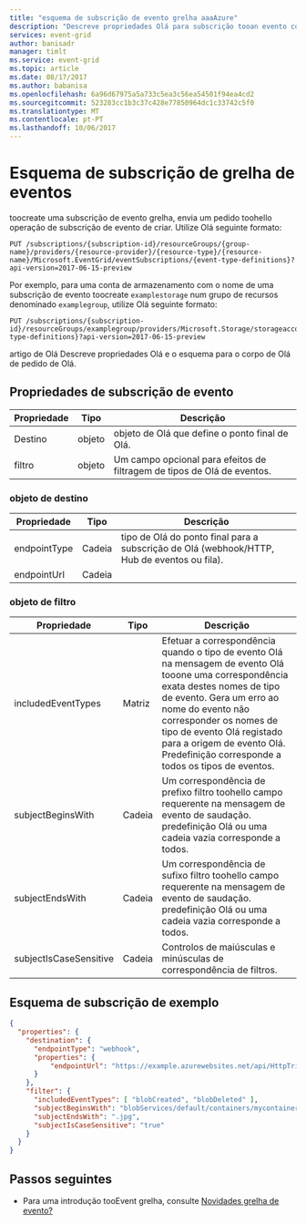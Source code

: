 ```yaml
---
title: "esquema de subscrição de evento grelha aaaAzure"
description: "Descreve propriedades Olá para subscrição tooan evento com grelha de eventos do Azure."
services: event-grid
author: banisadr
manager: timlt
ms.service: event-grid
ms.topic: article
ms.date: 08/17/2017
ms.author: babanisa
ms.openlocfilehash: 6a96d67975a5a733c5ea3c56ea54501f94ea4cd2
ms.sourcegitcommit: 523283cc1b3c37c428e77850964dc1c33742c5f0
ms.translationtype: MT
ms.contentlocale: pt-PT
ms.lasthandoff: 10/06/2017
---
```

# <a name="event-grid-subscription-schema"></a>Esquema de subscrição de grelha de eventos

toocreate uma subscrição de evento grelha, envia um pedido toohello operação de subscrição de evento de criar. Utilize Olá seguinte formato:

```
PUT /subscriptions/{subscription-id}/resourceGroups/{group-name}/providers/{resource-provider}/{resource-type}/{resource-name}/Microsoft.EventGrid/eventSubscriptions/{event-type-definitions}?api-version=2017-06-15-preview
``` 

Por exemplo, para uma conta de armazenamento com o nome de uma subscrição de evento toocreate `examplestorage` num grupo de recursos denominado `examplegroup`, utilize Olá seguinte formato:

```
PUT /subscriptions/{subscription-id}/resourceGroups/examplegroup/providers/Microsoft.Storage/storageaccounts/examplestorage/Microsoft.EventGrid/eventSubscriptions/{event-type-definitions}?api-version=2017-06-15-preview
``` 

artigo de Olá Descreve propriedades Olá e o esquema para o corpo de Olá de pedido de Olá.
 
## <a name="event-subscription-properties"></a>Propriedades de subscrição de evento

| Propriedade | Tipo | Descrição |
| -------- | ---- | ----------- |
| Destino | objeto | objeto de Olá que define o ponto final de Olá. |
| filtro | objeto | Um campo opcional para efeitos de filtragem de tipos de Olá de eventos. |

### <a name="destination-object"></a>objeto de destino

| Propriedade | Tipo | Descrição |
| -------- | ---- | ----------- |
| endpointType | Cadeia | tipo de Olá do ponto final para a subscrição de Olá (webhook/HTTP, Hub de eventos ou fila). | 
| endpointUrl | Cadeia |  | 

### <a name="filter-object"></a>objeto de filtro

| Propriedade | Tipo | Descrição |
| -------- | ---- | ----------- |
| includedEventTypes | Matriz | Efetuar a correspondência quando o tipo de evento Olá na mensagem de evento Olá tooone uma correspondência exata destes nomes de tipo de evento. Gera um erro ao nome do evento não corresponder os nomes de tipo de evento Olá registado para a origem de evento Olá. Predefinição corresponde a todos os tipos de eventos. |
| subjectBeginsWith | Cadeia | Um correspondência de prefixo filtro toohello campo requerente na mensagem de evento de saudação. predefinição Olá ou uma cadeia vazia corresponde a todos. | 
| subjectEndsWith | Cadeia | Um correspondência de sufixo filtro toohello campo requerente na mensagem de evento de saudação. predefinição Olá ou uma cadeia vazia corresponde a todos. |
| subjectIsCaseSensitive | Cadeia | Controlos de maiúsculas e minúsculas de correspondência de filtros. |


## <a name="example-subscription-schema"></a>Esquema de subscrição de exemplo

```json
{
  "properties": {
    "destination": {
      "endpointType": "webhook",
      "properties": {
          "endpointUrl": "https://example.azurewebsites.net/api/HttpTriggerCSharp1?code=VXbGWce53l48Mt8wuotr0GPmyJ/nDT4hgdFj9DpBiRt38qqnnm5OFg=="
      }
    },
    "filter": {
      "includedEventTypes": [ "blobCreated", "blobDeleted" ],
      "subjectBeginsWith": "blobServices/default/containers/mycontainer/log",
      "subjectEndsWith": ".jpg",
      "subjectIsCaseSensitive": "true"
    }
  }
}
```

## <a name="next-steps"></a>Passos seguintes

* Para uma introdução tooEvent grelha, consulte [Novidades grelha de evento?](overview.md)
